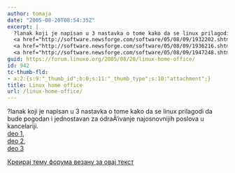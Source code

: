 ```yaml
---
author: tomaja
date: "2005-08-20T08:54:35Z"
excerpt: |
  ?lanak koji je napisan u 3 nastavka o tome kako da se linux prilagodi da bude pogodan i jednostavan za odraÄ‘ivanje najosnovnijih poslova u kancelariji.<br />
  <a href="http://software.newsforge.com/software/05/08/09/1932202.shtml?tid=91">deo 1</a>,
  <a href="http://software.newsforge.com/software/05/08/09/1936216.shtml?tid=91">deo 2</a>,
  <a href="http://software.newsforge.com/software/05/08/09/1947248.shtml?tid=91">deo 3</a>
guid: https://forum.linuxo.org/2005/08/20/linux-home-office/
id: 942
tc-thumb-fld:
- a:2:{s:9:"_thumb_id";b:0;s:11:"_thumb_type";s:10:"attachment";}
title: Linux home office
url: /linux-home-office/
---
```

?lanak koji je napisan u 3 nastavka o tome kako da se linux prilagodi da bude pogodan i jednostavan za odraÄ‘ivanje najosnovnijih poslova u kancelariji.  
[deo 1](http://software.newsforge.com/software/05/08/09/1932202.shtml?tid=91),  
[deo 2](http://software.newsforge.com/software/05/08/09/1936216.shtml?tid=91),  
[deo 3](http://software.newsforge.com/software/05/08/09/1947248.shtml?tid=91)<!--break-->

[Креирај тему форума везану за овај текст](https://linuxo.org/nova-tema-na-forumu/?se_pid=942)